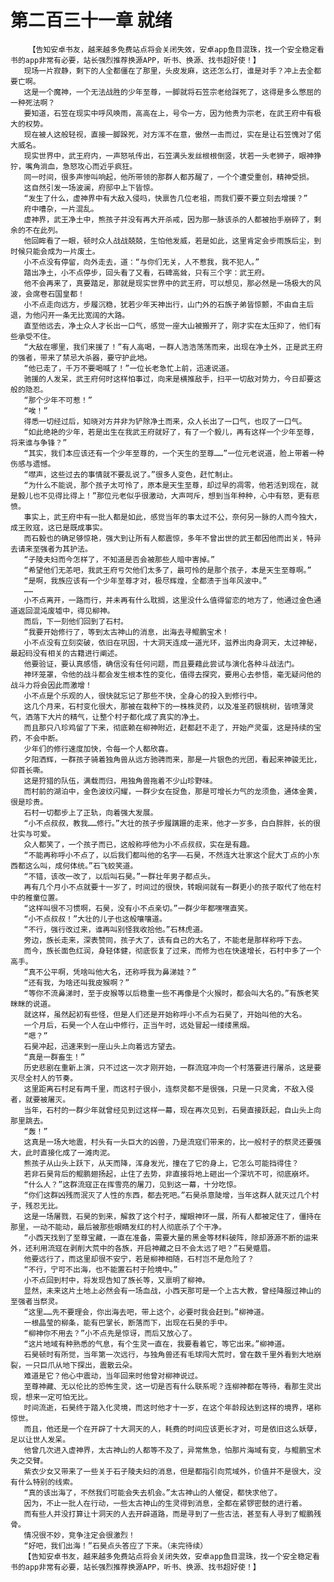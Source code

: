 # 第二百三十一章 就绪
        【告知安卓书友，越来越多免费站点将会关闭失效，安卓app鱼目混珠，找一个安全稳定看书的app非常有必要，站长强烈推荐换源APP，听书、换源、找书超好使！】
       现场一片寂静，剩下的人全都僵在了那里，头皮发麻，这还怎么打，谁是对手？冲上去全都要亡啊。
       这是一个魔神，一个无法战胜的少年至尊，一脚就将石笠宗老给踩死了，这得是多么憋屈的一种死法啊？
       要知道，石笠在现实中呼风唤雨，高高在上，号令一方，因为他贵为宗老，在武王府中有极大的权势。
       现在被人这般轻视，直接一脚跺死，对方浑不在意，傲然一击而过，实在是让石笠愧对了偌大威名。
       现实世界中，武王府内，一声怒吼传出，石笠满头发丝根根倒竖，状若一头老狮子，眼神狰狞，嘴角淌血，急怒攻心而近乎疯狂。
       同一时间，很多声惨叫响起，他所带领的那群人都苏醒了，一个个遭受重创，精神受损。
       这自然引发一场波澜，府邸中上下皆惊。
       “发生了什么，虚神界中有大敌入侵吗，快禀告几位老祖，而我们要不要立刻去增援？”
       府中嘈杂，一片混乱。
       虚神界，武王净土中，熊孩子并没有再大开杀戒，因为那一脉该杀的人都被抬手崩碎了，剩余的不在此列。
       他回眸看了一眼，顿时众人战战兢兢，生怕他发威，若是如此，这里肯定会步雨族后尘，到时候只能会成为一片废土。
       小不点没有停留，向外走去，道：“与你们无关，人不惹我，我不犯人。”
       踏出净土，小不点停步，回头看了又看，石碑高耸，只有三个字：武王府。
       他不会再来了，真要踏足，那就是现实世界中的武王府，可以想见，那必然是一场极大的风波，会席卷石国皇都！
       小不点走向远方，步履沉稳，犹若少年天神出行，山门外的石族子弟皆惊颤，不由自主后退，为他闪开一条无比宽阔的大路。
       直至他远去，净土众人才长出一口气，感觉一座大山被搬开了，刚才实在太压抑了，他们有些承受不住。
       “大敌在哪里，我们来援了！”有人高喝，一群人浩浩荡荡而来，出现在净土外，正是武王府的强者，带来了禁忌大杀器，要守护此地。
       “他已走了，千万不要喝喊了！”一位长老急忙上前，迅速说道。
       驰援的人发呆，武王府何时这样怕事过，向来是横推敌手，扫平一切敌对势力，今日却要这般的隐忍。
       “那个少年不可惹！”
       “唉！”
       得悉一切经过后，知晓对方并非为铲除净土而来，众人长出了一口气，也叹了一口气。
       “如此绝艳的少年，若是出生在我武王府就好了，有了一个毅儿，再有这样一个少年至尊，将来谁与争锋？”
       “其实，我们本应该还有一个少年至尊的，一个天生的至尊……”一位元老说道，脸上带着一种伤感与遗憾。
       “噤声，这些过去的事情就不要乱说了。”很多人变色，赶忙制止。
       “为什么不能说，那个孩子太可怜了，原本是天生至尊，却过早的凋零，他若活到现在，就是毅儿也不见得比得上！”那位元老似乎很激动，大声呵斥，想到当年种种，心中有怒，更有悲愤。
       事实上，武王府中有一批人都是如此，感觉当年的事太过不公，奈何另一脉的人而今独大，成王败寇，这已是既成事实。
       而石毅也的确足够惊艳，强大到让所有人都震惊，多年不曾出世的武王都因他而出关，特异去请来至强者为其护法。
       “子陵夫妇而今怎样了，不知道是否会被那些人暗中害掉。”
       “希望他们无恙吧，我武王府亏欠他们太多了，最可怜的是那个孩子，本是天生至尊啊。”
       “是啊，我族应该有一个少年至尊才对，极尽辉煌，全都溃于当年风波中。”
       ……
       小不点离开，一路而行，并未再有什么耽搁，这里没什么值得留恋的地方了，他通过金色通道返回混沌废墟中，得见柳神。
       而后，下一刻他们回到了石村。
       “我要开始修行了，等到太古神山的消息，出海去寻鲲鹏宝术！
       小不点没有立刻突破，依旧在巩固，十大洞天连成一道光环，滋养出肉身洞天，太过神秘，最起码没有相关的古籍进行阐述。
       他要验证，要认真感悟，确信没有任何问题，而且要藉此尝试与演化各种斗战法门。
       神环笼罩，令他的战斗都会发生根本性的变化，值得去探究，要用心去参悟，毫无疑问他的战斗力将会因此而激增！
       小不点是个乐观的人，很快就忘记了那些不快，全身心的投入到修行中。
       这几个月来，石村变化很大，那被在栽种下的一株株灵药，以及准圣药银桃树，皆喷薄灵气，洒落下大片的精气，让整个村子都化成了真实的净土。
       而且那只八珍鸡留了下来，彻底赖在柳神附近，赶都赶不走了，开始产灵蛋，这是持续的宝药，不会中断。
       少年们的修行速度加快，令每一个人都欣喜。
       夕阳洒辉，一群孩子骑着独角兽从远方驰骋而来，那是一片银色的光团，看起来神骏无比，仰首长嘶。
       这是狩猎的队伍，满载而归，用独角兽拖着不少山珍野味。
       而村前的湖泊中，金色波纹闪耀，一群少女在捉鱼，那是可增长力气的龙须鱼，通体金黄，很是珍贵。
       石村一切都步上了正轨，向着强大发展。
       “小不点叔叔，教我……修行。”大壮的孩子步履蹒跚的走来，他才一岁多，白白胖胖，长的很壮实与可爱。
       众人都笑了，一个孩子而已，这般称呼他为小不点叔叔，实在是有趣。
       “不能再称呼小不点了，以后我们都叫他的名字——石昊，不然连大壮家这个屁大丁点的小东西都这么叫，成何体统。”石飞蛟笑道。
       “不错，该改一改了，以后叫石昊。”一群壮年男子都点头。
       再有几个月小不点就要十一岁了，时间过的很快，转眼间就有一群更小的孩子取代了他在村中的稚童位置。
       “这样叫很不习惯啊，石昊，没有小不点亲切。”一群少年都嘿嘿直笑。
       “小不点叔叔！”大壮的儿子也这般嚷嚷道。
       “不行，强行改过来，谁再叫别怪我收拾他。”石林虎道。
       旁边，族长走来，深表赞同，孩子大了，该有自己的大名了，不能老是那样称呼下去。
       而今，族长面色红润，身轻体健，彻底恢复了过来，而修为也在快速增长，石村中多了一个高手。
       “真不公平啊，凭啥叫他大名，还称呼我为鼻涕娃？”
       “还有我，为啥还叫我皮猴啊？”
       “等你不流鼻涕时，至于皮猴等以后稳重一些不再像是个火猴时，都会叫大名的。”有族老笑眯眯的说道。
       就这样，虽然起初有些怪，但是人们还是开始称呼小不点为石昊了，开始叫他的大名。
       一个月后，石昊一个人在山中修行，正当午时，远处冒起一缕缕黑烟。
       “嗯？”
       石昊冲起，迅速来到一座山头上向着远方望去。
       “真是一群畜生！”
       历史悲剧在重新上演，只不过这一次才刚开始，一群流寇冲向一个村落要进行屠杀，这是要灭尽全村人的节奏。
       这里距离石村足有两千里，而这村子很小，连祭灵都不是很强，只是一只灵禽，不敌入侵者，就要被屠灭。
       当年，石村的一群少年就曾经见到过这样一幕，现在再次见到，石昊直接跃起，自山头上向那里跳去。
       “轰！”
       这真是一场大地震，村头有一头巨大的凶兽，乃是流寇们带来的，比一般村子的祭灵还要强大，此时直接化成了一滩肉泥。
       熊孩子从山头上跃下，从天而降，浑身发光，撞在了它的身上，它怎么可能挡得住？
       若非石昊背后的鲲鹏翅扬起，止住了去势，非直接将地上砸出一个深坑不可，彻底崩坏。
       “什么人？”这群流寇正在挥雪亮的屠刀，见到这一幕，十分吃惊。
       “你们这群凶残而泯灭了人性的东西，都去死吧。”石昊杀意陡增，当年这群人就灭过几个村子，残忍无比。
       这是一场屠戮，石昊的到来，解救了这个村子，耀眼神环一展，所有人都被定住了，僵持在那里，一动不能动，最后被那些眼睛发红的村人彻底杀了个干净。
       “小西天找到了至尊宝藏，一直在准备，需要大量的黑金等材料破阵，除却源源不断的运来外，还利用流寇在剥削大荒中的各族，开启神藏之日不会太远了吧？”石昊蹙眉。
       他要远行了，而这里却很不安宁，若是柳神相随，石村岂不是危险了？
       “不行，宁可不出海，也不能置石村于险境中。”
       小不点回到村中，将发现告知了族长等，又禀明了柳神。
       显然，未来这片土地上必然会有一场血战，小西天那可是一个上古大教，曾经降服过神山的至强者当祭灵。
       “这里……先不要理会，你出海去吧，带上这个，必要时我会赶到。”柳神道。
       一根晶莹的柳条，能有巴掌长，断落而下，出现在石昊的手中。
       “柳神你不用去？”小不点先是惊讶，而后又放心了。
       “这片地域有种熟悉的气息，有个生灵一直在，我要看着它，等它出来。”柳神道。
       石昊顿时有所觉，当年第一次远行，与独角兽还有毛球闯大荒时，曾在数千里外看到大地崩裂，一只巨爪从地下探出，震散云朵。
       难道是它？他心中震动，当年回来时他曾对柳神说过。
       至尊神藏、无以伦比的恐怖生灵，这一切是否有什么联系呢？连柳神都在等待，看那生灵出现，想来一定可怕无比。
       时间流逝，石昊终于踏入化灵境，而这时他才十一岁，在这个年龄段达到这样的境界，堪称惊世。
       而且，他还是一个在开辟了十大洞天的人，耗费的时间应该更长才对，可是依旧这么妖孽，足以让世人发呆。
       他曾几次进入虚神界，太古神山的人都等不及了，异常焦急，怕那片海域有变，与鲲鹏宝术失之交臂。
       紫衣少女又带来了一些关于石子陵夫妇的消息，但是都指引向荒域外，价值并不是很大，没有什么特别的线索。
       “真的该出海了，不然我们可能会失去机会。”太古神山的人催促，都快求他了。
       因为，不止一批人在行动，一些太古神山的生灵得到消息，全都在紧锣密鼓的进行着。
       而有些人并没打算让十洞天的人去开辟道路，而是寻到了一些古法，甚至有人寻到了鲲鹏残骨。
       情况很不妙，竞争注定会很激烈！
       “好吧，我们出海！”石昊点头答应了下来。（未完待续）
       【告知安卓书友，越来越多免费站点将会关闭失效，安卓app鱼目混珠，找一个安全稳定看书的app非常有必要，站长强烈推荐换源APP，听书、换源、找书超好使！】